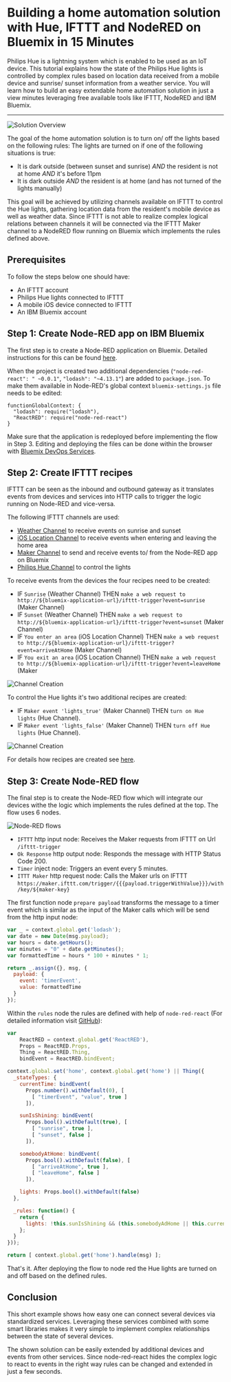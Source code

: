 # Building a home automation solution with Hue, IFTTT and NodeRED on Bluemix in 15 Minutes

Philips Hue is a lightning system which is enabled to be used as an IoT device. This tutorial explains how the state of the Philips Hue lights is controlled by complex rules based on location data received from a mobile device and sunrise/ sunset information from a weather service. You will learn how to build an easy extendable home automation solution in just a view minutes leveraging free available tools like IFTTT, NodeRED and IBM Bluemix.

---

![Solution Overview](https://raw.githubusercontent.com/cokeSchlumpf/rethink-it/master/images/2016-06-26_iot_overview.png)

The goal of the home automation solution is to turn on/ off the lights based on the following rules: The lights are turned on if one of the following situations is true:

* It is dark outside (between sunset and sunrise) *AND* the resident is not at home *AND* it's before 11pm
* It is dark outside *AND* the resident is at home (and has not turned of the lights manually)

This goal will be achieved by utilizing channels available on IFTTT to control the Hue lights, gathering location data from the resident's mobile device as well as weather data. Since IFTTT is not able to realize complex logical relations between channels it will be connected via the IFTTT Maker channel to a NodeRED flow running on Bluemix which implements the rules defined above.

## Prerequisites

To follow the steps below one should have:

* An IFTTT account
* Philips Hue lights connected to IFTTT
* A mobile iOS device connected to IFTTT
* An IBM Bluemix account

## Step 1: Create Node-RED app on IBM Bluemix

The first step is to create a Node-RED application on Bluemix. Detailed instructions for this can be found [here](https://developer.ibm.com/recipes/tutorials/creating-a-nodered-application-on-bluemix/).

When the project is created two additional dependencies (`"node-red-react": " ~0.0.1"`, `"lodash": "~4.13.1"`) are added to `package.json`. To make them available in Node-RED's global context `bluemix-settings.js` file needs to be edited:

```
functionGlobalContext: {
  "lodash": require("lodash"),
  "ReactRED": require("node-red-react")
}
```

Make sure that the application is redeployed before implementing the flow in Step 3. Editing and deploying the files can be done within the browser with [Bluemix DevOps Services](https://hub.jazz.net/docs/edit/).

## Step 2: Create IFTTT recipes

IFTTT can be seen as the inbound and outbound gateway as it translates events from devices and services into HTTP calls to trigger the logic running on Node-RED and vice-versa.

The following IFTTT channels are used:

* [Weather Channel](https://ifttt.com/weather) to receive events on sunrise and sunset
* [iOS Location Channel](https://ifttt.com/ios_location) to receive events when entering and leaving the home area
* [Maker Channel](https://ifttt.com/maker) to send and receive events to/ from the Node-RED app on Bluemix
* [Philips Hue Channel](https://ifttt.com/hue) to control the lights


To receive events from the devices the four recipes need to be created:

* IF `Sunrise` (Weather Channel) THEN `make a web request to http://${bluemix-application-url}/ifttt-trigger?event=sunrise` (Maker Channel)
* IF `Sunset` (Weather Channel) THEN `make a web request to http://${bluemix-application-url}/ifttt-trigger?event=sunset` (Maker Channel)
* IF `You enter an area` (iOS Location Channel) THEN `make a web request to http://${bluemix-application-url}/ifttt-trigger?event=arriveAtHome` (Maker Channel)
* IF `You exit an area` (iOS Location Channel) THEN `make a web request to http://${bluemix-application-url}/ifttt-trigger?event=leaveHome` (Maker

![Channel Creation](https://raw.githubusercontent.com/cokeSchlumpf/rethink-it/master/images/2016-06-26_iot_channels_1.gif)

To control the Hue lights it's two additional recipes are created:

* IF `Maker event 'lights_true'` (Maker Channel) THEN `turn on Hue lights` (Hue Channel).
* IF `Maker event 'lights_false'` (Maker Channel) THEN `turn off Hue lights` (Hue Channel).

![Channel Creation](https://raw.githubusercontent.com/cokeSchlumpf/rethink-it/master/images/2016-06-26_iot_channels_2.gif)

For details how recipes are created see [here](http://www.makeuseof.com/tag/how-to-create-your-own-ifttt-recipes-for-automating-your-favorite-sites-and-feeds/).

## Step 3: Create Node-RED flow

The final step is to create the Node-RED flow which will integrate our devices withe the logic which implements the rules defined at the top. The flow uses 6 nodes.

![Node-RED flows](https://raw.githubusercontent.com/cokeSchlumpf/rethink-it/master/images/2016-06-26_iot_flows.png)

* `IFTTT` http input node: Receives the Maker requests from IFTTT on Url `/ifttt-trigger`
* `Ok Response` http output node: Responds the message with HTTP Status Code 200.
* `Timer` inject node: Triggers an event every 5 minutes.
* `ITTT Maker` http request node: Calls the Maker urls on IFTTT `https://maker.ifttt.com/trigger/{{{payload.triggerWithValue}}}/with/key/${maker-key}`

The first function node `prepare payload` transforms the message to a timer event which is similar as the input of the Maker calls which will be send from the http input node:

```javascript
var _ = context.global.get('lodash');
var date = new Date(msg.payload);
var hours = date.getHours();
var minutes = "0" + date.getMinutes();
var formattedTime = hours * 100 + minutes * 1;

return _.assign({}, msg, {
  payload: {
    event: 'timerEvent',
    value: formattedTime
  }
});
```

Within the `rules` node the rules are defined with help of `node-red-react` (For detailed information visit [GitHub](https://github.com/cokeSchlumpf/node-red-react)):

```javascript
var
    ReactRED = context.global.get('ReactRED'),
    Props = ReactRED.Props,
    Thing = ReactRED.Thing,
    bindEvent = ReactRED.bindEvent;

context.global.set('home', context.global.get('home') || Thing({
  _stateTypes: {
    currentTime: bindEvent(
      Props.number().withDefault(0), [
        [ "timerEvent", "value", true ]
      ]),

    sunIsShining: bindEvent(
      Props.bool().withDefault(true), [
        [ "sunrise", true ],
        [ "sunset", false ]
      ]),

    somebodyAtHome: bindEvent(
      Props.bool().withDefault(false), [
        [ "arriveAtHome", true ],
        [ "leaveHome", false ]
      ]),

    lights: Props.bool().withDefault(false)
  },

  _rules: function() {
    return {
      lights: !this.sunIsShining && (this.somebodyAdHome || this.currentTime < 2359)
    };
  }
}));

return [ context.global.get('home').handle(msg) ];
```

That's it. After deploying the flow to node red the Hue lights are turned on and off based on the defined rules.

## Conclusion

This short example shows how easy one can connect several devices via standardized services. Leveraging these services combined with some smart libraries makes it very simple to implement complex relationships between the state of several devices.

The shown solution can be easily extended by additional devices and events from other services. Since node-red-react hides the complex logic to react to events in the right way rules can be changed and extended in just a few seconds.
